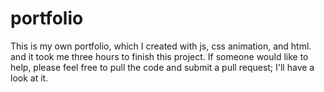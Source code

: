 # portfolio
This is my own portfolio, which I created with js, css animation, and html. and it took me three hours to finish this project. If someone would like to help, please feel free to pull the code and submit a pull request; I'll have a look at it.

